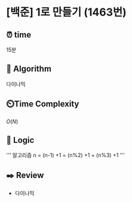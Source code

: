 # [백준] 1로 만들기 (1463번)

## ⏰  **time**

15분

## :pushpin: **Algorithm**

다이나믹

## ⏲️**Time Complexity**

$O(N)$

## :round_pushpin: **Logic**
'''
알고리즘
n = (n-1) +1
  = (n%2) +1
  = (n%3) +1
'''

## :black_nib: **Review**
- 다이나믹
